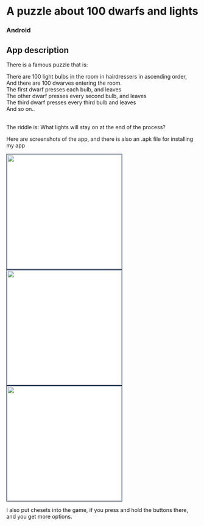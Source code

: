 # A puzzle about 100 dwarfs and lights

### Android

## App description

There is a famous puzzle that is:

There are 100 light bulbs in the room in hairdressers in ascending order,
And there are 100 dwarves entering the room.<br>
The first dwarf presses each bulb, and leaves<br>
The other dwarf presses every second bulb, and leaves<br>
The third dwarf presses every third bulb and leaves<br>
And so on..<br><br>

The riddle is: What lights will stay on at the end of the process?<br>

Here are screenshots of the app, and there is also an .apk file for installing my app<br>
<div>
 <img src="https://profile.fcdn.co.il/images/0__05adde869416fc.jpg" width="300" style="padding:1px;border:1px solid #021a40;background-color:#FFF;"> <img src="https://profile.fcdn.co.il/images/0__05adde90ebb650.jpg" width="300" style="padding:1px;border:1px solid #021a40;background-color:#FFF;"> <img src="https://profile.fcdn.co.il/images/0__05adde91a5547a.jpg" width="300" style="padding:1px;border:1px solid #021a40;background-color:#FFF;">
</div>

I also put chesets into the game, if you press and hold the buttons there, and you get more options.

